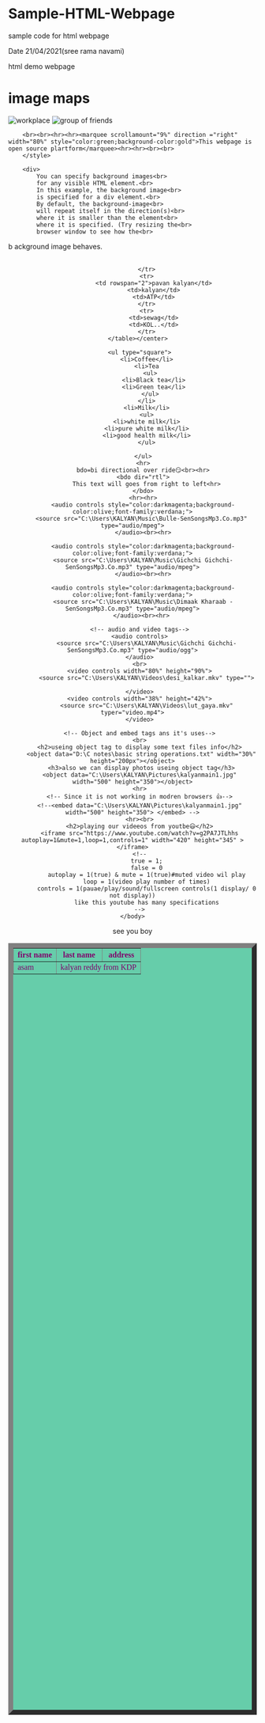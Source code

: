 # Sample-HTML-Webpage
sample code for html webpage



Date 21/04/2021(sree rama navami)

html demo webpage
<html>
    <title>Kalyan_Demo_Webpage</title>
    <head>
        <style>
            div {
            background-image: url('https://www.bing.com/th?id=OIP.M9AsZ7Sm6Qq-LXpY92Tt2AHaEK&w=251&h=160&c=8&rs=1&qlt=90&dpr=1.25&pid=3.1&rm=2');
            }
        </style>
    </head>
    <body>
        <h1>image maps</h1>
        <img src="C:\Users\KALYAN\Pictures\workplace1.jpg" alt="workplace" usemap="#workmap">
        <!--<img src="C:\Users\KALYAN\Pictures\workspace2.jpg">
        <img src="C:\Users\KALYAN\Pictures\workspace3.jfif">
        <img src="C:\Users\KALYAN\Pictures\workspace4.jfif">-->
        <map name="workmap">
            <area shape="rect" coords="35,46,299,376" alt="computer" href="C:\Users\KALYAN\Pictures\workspace2.jpg">
            <area shape="rect" coords="317,189,368,267" alt="mobile phone" href="C:\Users\KALYAN\Pictures\workspace3.jfif">
            <area shape="circle" coords="375,322,50" alt="cup of coffe" href="C:\Users\KALYAN\Pictures\workspace4.jfif">
        </map>
        <img src="C:\Users\KALYAN\Pictures\kalyanmain1.jpg" alt="group of friends" usemap="#friends">
        <map name="friends">
            <area shape="poly" coords="361,760,341,700,251,660,250,494,313,409,303,288,344,242,412,266,423,379,468,397,504,466,543,566,525,736" alt="friends" href="C:\Users\KALYAN\Pictures\pavankalyan2.jpg">
            <area shape="poly" coords="481,412,511,477,542,580,455,364,455,284,491,212,555,261,592,329,602,388,607,480,612,580," alt ="friends" href="C:\Users\KALYAN\Pictures\sai.jpg">
            <area shape="poly" coords="671,739,652,620,606,484,597,387,720,351,780,412,810,485,831,568,930,622" alt="friends" href="C:\Users\KALYAN\Pictures\shansha.jpg">
            <area shape="poly" coords="" alt="friends" href="C:\Users\KALYAN\Pictures\">
        </map>
        
        <br><br><hr><hr><marquee scrollamount="9%" direction ="right" width="80%" style="color:green;background-color:gold">This webpage is open source plartform</marquee><hr><hr><br><br>
        </style>

        <div>
            You can specify background images<br>
            for any visible HTML element.<br>
            In this example, the background image<br>
            is specified for a div element.<br>
            By default, the background-image<br>
            will repeat itself in the direction(s)<br>
            where it is smaller than the element<br>
            where it is specified. (Try resizing the<br>
            browser window to see how the<br>
b            ackground image behaves.
        </div><br><br>
      <center> <table border="10%" cellpadding="20%" cellspacing="20%" width="100%" height="40%" style="color:rgb(128, 0, 107);background-color: mediumaquamarine;font-family:Verdana">
            <tr>
                <th>first name</th>
                <th>last name</th>
                <th>address</th>
            </tr>
            <tr>
                <td>asam</td>
                <td colspan="2">kalyan reddy from KDP</td>
               
            </tr>
            <tr>
                <td rowspan="2">pavan kalyan</td>
                <td>kalyan</td>
                <td>ATP</td>
            </tr>
            <tr>
                <td>sewag</td>
                <td>KOL..</td>
            </tr>
        </table></center> 

        <ul type="square">
            <li>Coffee</li>
            <li>Tea
              <ul>
                <li>Black tea</li>
                <li>Green tea</li>
              </ul>
            </li>
            <li>Milk</li>
            <ul>
            <li>white milk</li>
            <li>pure white milk</li>
            <li>good health milk</li>
            </ul>
            
          </ul>
          <hr>
          bdo=bi directional over ride😏<br><hr>
          <bdo dir="rtl">
            This text will goes from right to left<hr>
          </bdo>
          <hr><hr>
          <audio controls style="color:darkmagenta;background-color:olive;font-family:verdana;">
         <source src="C:\Users\KALYAN\Music\Bulle-SenSongsMp3.Co.mp3" type="audio/mpeg">
          </audio><br><hr>

          <audio controls style="color:darkmagenta;background-color:olive;font-family:verdana;">
          <source src="C:\Users\KALYAN\Music\Gichchi Gichchi-SenSongsMp3.Co.mp3" type="audio/mpeg">
          </audio><br><hr>

          <audio controls style="color:darkmagenta;background-color:olive;font-family:verdana;">
          <source src="C:\Users\KALYAN\Music\Dimaak Kharaab - SenSongsMp3.Co.mp3" type="audio/mpeg">
         </audio><br><hr>

        <!-- audio and video tags-->
        <audio controls>
            <source src="C:\Users\KALYAN\Music\Gichchi Gichchi-SenSongsMp3.Co.mp3" type="audio/ogg">
        </audio>
        <br>
        <video controls width="80%" height="90%">
            <source src="C:\Users\KALYAN\Videos\desi_kalkar.mkv" type="">
           
        </video>
        <video controls width="38%" height="42%">
            <source src="C:\Users\KALYAN\Videos\lut_gaya.mkv" typer="video.mp4">
        </video>

        <!-- Object and embed tags ans it's uses-->
        <br>
        <h2>useing object tag to display some text files info</h2>
         <object data="D:\C notes\basic string operations.txt" width="30%" height="200px"></object>
         <h3>also we can display photos useing object tag</h3>
        <object data="C:\Users\KALYAN\Pictures\kalyanmain1.jpg" width="500" height="350"></object>
        <hr>
        <!-- Since it is not working in modren browsers 👍-->
        <!--<embed data="C:\Users\KALYAN\Pictures\kalyanmain1.jpg" width="500" height="350"> </embed> -->
        <hr><br>
        <h2>playing our videeos from youtbe😃</h2>
        <iframe src="https://www.youtube.com/watch?v=g2PA7JTLhhs autoplay=1&mute=1,loop=1,controls=1" width="420" height="345" ></iframe>
        <!--
            true = 1;
            false = 0
            autoplay = 1(true) & mute = 1(true)#muted video wil play
            loop = 1(video play number of times)
            controls = 1(pauae/play/sound/fullscreen controls(1 display/ 0 not display))
            like this youtube has many specifications
        -->
    </body>
</html>







see you boy
